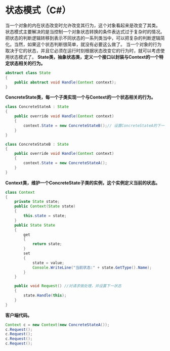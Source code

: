 # 状态模式（C#）

当一个对象的内在状态改变时允许改变其行为，这个对象看起来是改变了其类。
状态模式主要解决的是当控制一个对象状态转换的条件表达式过于复杂时的情况。把状态的判断逻辑转移到表示不同状态的一系列类当中，可以把复杂的判断逻辑简化。当然，如果这个状态判断很简单，就没有必要这么做了。
当一个对象的行为取决于它的状态，并且它必须在运行时刻根据状态改变它的行为时，就可以考虑使用状态模式了。
**State类，抽象状态类，定义一个接口以封装与Context的一个特定状态相关的行为。**

```java
abstract class State
{
    public abstract void Handle(Context context);
}
```
**ConcreteState类，每一个子类实现一个与Context的一个状态相关的行为。**
```java
class ConcreteStateA : State
{
    public override void Handle(Context context)
    {
        context.State = new ConcreteStateB();// 设置ConcreteStateA的下一个状态是ConcreteStateB
    }
}

class ConcreteStateB : State
{
    public override void Handle(Context context)
    {
        context.State = new ConcreteStateA();
    }
}
```
**Context类，维护一个ConcreteState子类的实例，这个实例定义当前的状态。**
```java	
class Context
{
    private State state;
    public Context(State state)
    {
        this.state = state;
    }
    public State State
    {
        get
        {
            return state;
        }
        set
        {
            state = value;
            Console.WriteLine("当前状态:" + state.GetType().Name);
        }
    }

    public void Request() //对请求做处理，并设置下一状态
    {
        state.Handle(this);
    }
}
```
**客户端代码。**
```java
Context c = new Context(new ConcreteStateA());
c.Request();
c.Request();
c.Request();
c.Request();
```
